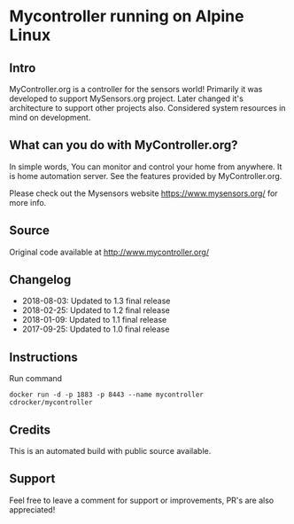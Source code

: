 # Mycontroller running on Alpine Linux

## Intro

MyController.org is a controller for the sensors world! Primarily it was developed to support MySensors.org project. Later changed it's architecture to support other projects also. Considered system resources in mind on development.

## What can you do with MyController.org?

In simple words, You can monitor and control your home from anywhere. It is home automation server. See the features provided by MyController.org.

Please check out the Mysensors website https://www.mysensors.org/ for more info.

## Source

Original code available at http://www.mycontroller.org/

## Changelog

* 2018-08-03: Updated to 1.3 final release
* 2018-02-25: Updated to 1.2 final release
* 2018-01-09: Updated to 1.1 final release
* 2017-09-25: Updated to 1.0 final release

## Instructions

Run command

```
docker run -d -p 1883 -p 8443 --name mycontroller cdrocker/mycontroller
```

## Credits

This is an automated build with public source available.

## Support

Feel free to leave a comment for support or improvements, PR's are also appreciated!
